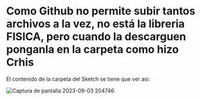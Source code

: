 # Como Github no permite subir tantos archivos a la vez, no está la libreria FISICA, pero cuando la descarguen ponganla en la carpeta como hizo Crhis

El contenido de la carpeta del Sketch se tiene que ver asi:

![Captura de pantalla 2023-09-03 204746](https://github.com/LucasBS5/tecno2_tp2/assets/103087553/fffc76f9-b4c8-4c2e-97b6-ae8b74c9efa7)
